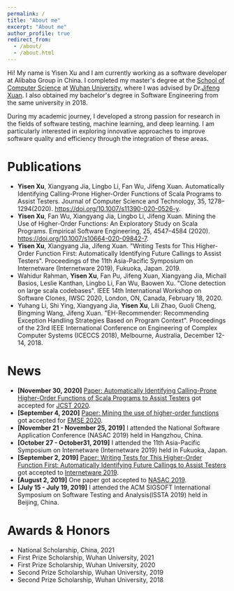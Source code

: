 ```yaml
---
permalink: /
title: "About me"
excerpt: "About me"
author_profile: true
redirect_from: 
  - /about/
  - /about.html
---
```

Hi! My name is Yisen Xu and I am currently working as a software developer at Alibaba Group in China. I completed my master's degree at the [School of Computer Science](http://cs.whu.edu.cn/) at [Wuhan University](https://www.whu.edu.cn/), where I was advised by Dr.[Jifeng Xuan](http://www.jifeng-xuan.com/). I also obtained my bachelor's degree in Software Engineering from the same university in 2018.

During my academic journey, I developed a strong passion for research in the fields of software testing, machine learning, and deep learning. I am particularly interested in exploring innovative approaches to improve software quality and efficiency through the integration of these areas.

Publications
============

* **Yisen Xu**, Xiangyang Jia, Lingbo Li, Fan Wu, Jifeng Xuan. Automatically Identifying Calling-Prone Higher-Order Functions of Scala Programs to Assist Testers. Journal of Computer Science and Technology, 35, 1278–1294(2020). https://doi.org/10.1007/s11390-020-0526-y.
* **Yisen Xu**, Fan Wu, Xiangyang Jia, Lingbo Li, Jifeng Xuan. Mining the Use of Higher-Order Functions: An Exploratory Study on Scala Programs. Empirical Software Engineering, 25, 4547–4584 (2020). https://doi.org/10.1007/s10664-020-09842-7.
* **Yisen Xu**, Xiangyang Jia, Jifeng Xuan. "Writing Tests for This Higher-Order Function First: Automatically Identifying Future Callings to Assist Testers". Proceedings of the 11th Asia-Pacific Symposium on Internetware (Internetware 2019), Fukuoka, Japan. 2019.
* Wahidur Rahman, **Yisen Xu**, Fan Pu, Jifeng Xuan, Xiangyang Jia, Michail Basios, Leslie Kanthan, Lingbo Li, Fan Wu, Baowen Xu. "Clone detection on large scala codebases". IEEE 14th International Workshop on Software Clones, IWSC 2020, London, ON, Canada, February 18, 2020.
* Yuhang Li, Shi Ying, Xiangyang Jia, **Yisen Xu**, Lili Zhao, Guoli Cheng, Bingming Wang, Jifeng Xuan. "EH-Recommender: Recommending Exception Handling Strategies Based on Program Context". Proceedings of the 23rd IEEE International Conference on Engineering of Complex Computer Systems (ICECCS 2018), Melbourne, Australia, December 12-14, 2018.

News
===============
* **[November 30, 2020]** [Paper: Automatically Identifying Calling-Prone Higher-Order Functions of Scala Programs to Assist Testers](http://xuyisen.github.io/files/JCST_publication-Yisen_Xu.pdf) got accepted for [JCST 2020](https://www.springer.com/journal/11390).
* **[September 4, 2020]** [Paper: Mining the use of higher-order functions](http://xuyisen.github.io/files/EMSE_publication-Yisen_Xu.pdf) got accepted for [EMSE 2020](https://www.springer.com/journal/10664).
* **[November 21 - November 25, 2019]** I attended the National Software Application Conference (NASAC 2019) held in Hangzhou, China.
* **[October 27 - October31, 2019]** I attended the 11th Asia-Pacific Symposium on Internetware (Internetware 2019) held in Fukuoka, Japan.
* **[September 2, 2019]** [Paper: Writing Tests for This Higher-Order Function First: Automatically Identifying Future Callings to Assist Testers](http://xuyisen.github.io/files/internetware_2019_Publication-Yisen_Xu.pdf) got accepted to [Internetware 2019](https://internetware2019.github.io/#program).
* **[August 2, 2019]** One paper got accepted to [NASAC 2019](http://nasac2019.zju.edu.cn/).
* **[July 15 - July 19, 2019]** I attended the ACM SIGSOFT International Symposium on Software Testing and Analysis(ISSTA 2019) held in Beijing, China.

Awards & Honors
===============

* National Scholarship, China, 2021
* First Prize Scholarship, Wuhan University, 2021
* First Prize Scholarship, Wuhan University, 2020
* Second Prize Scholarship, Wuhan University, 2019
* Second Prize Scholarship, Wuhan University, 2018

